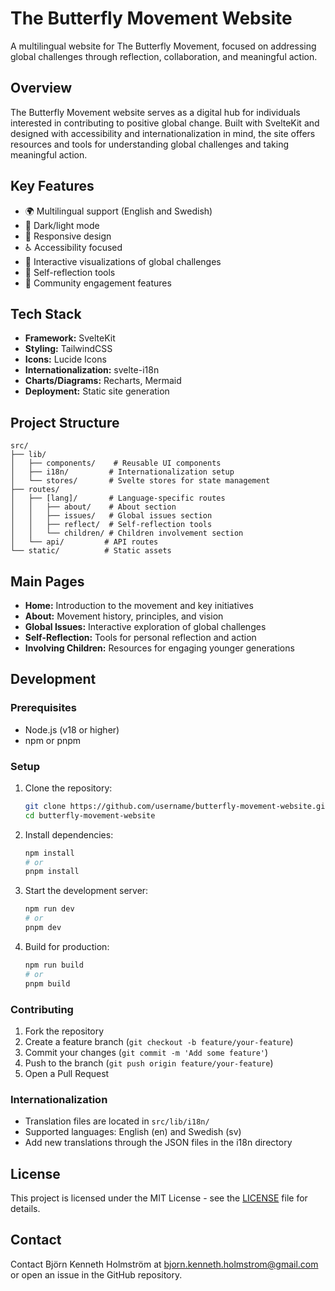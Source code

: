 # The Butterfly Movement Website

A multilingual website for The Butterfly Movement, focused on addressing global challenges through reflection, collaboration, and meaningful action.

## Overview

The Butterfly Movement website serves as a digital hub for individuals interested in contributing to positive global change. Built with SvelteKit and designed with accessibility and internationalization in mind, the site offers resources and tools for understanding global challenges and taking meaningful action.

## Key Features

- 🌍 Multilingual support (English and Swedish)
- 🎨 Dark/light mode
- 📱 Responsive design
- ♿ Accessibility focused
- 🔄 Interactive visualizations of global challenges
- 🤔 Self-reflection tools
- 👥 Community engagement features

## Tech Stack

- **Framework:** SvelteKit
- **Styling:** TailwindCSS
- **Icons:** Lucide Icons
- **Internationalization:** svelte-i18n
- **Charts/Diagrams:** Recharts, Mermaid
- **Deployment:** Static site generation

## Project Structure

```
src/
├── lib/
│   ├── components/    # Reusable UI components
│   ├── i18n/         # Internationalization setup
│   └── stores/       # Svelte stores for state management
├── routes/
│   ├── [lang]/       # Language-specific routes
│   │   ├── about/    # About section
│   │   ├── issues/   # Global issues section
│   │   ├── reflect/  # Self-reflection tools
│   │   └── children/ # Children involvement section
│   └── api/         # API routes
└── static/          # Static assets
```

## Main Pages

- **Home:** Introduction to the movement and key initiatives
- **About:** Movement history, principles, and vision
- **Global Issues:** Interactive exploration of global challenges
- **Self-Reflection:** Tools for personal reflection and action
- **Involving Children:** Resources for engaging younger generations

## Development

### Prerequisites

- Node.js (v18 or higher)
- npm or pnpm

### Setup

1. Clone the repository:
   ```bash
   git clone https://github.com/username/butterfly-movement-website.git
   cd butterfly-movement-website
   ```

2. Install dependencies:
   ```bash
   npm install
   # or
   pnpm install
   ```

3. Start the development server:
   ```bash
   npm run dev
   # or
   pnpm dev
   ```

4. Build for production:
   ```bash
   npm run build
   # or
   pnpm build
   ```

### Contributing

1. Fork the repository
2. Create a feature branch (`git checkout -b feature/your-feature`)
3. Commit your changes (`git commit -m 'Add some feature'`)
4. Push to the branch (`git push origin feature/your-feature`)
5. Open a Pull Request

### Internationalization

- Translation files are located in `src/lib/i18n/`
- Supported languages: English (en) and Swedish (sv)
- Add new translations through the JSON files in the i18n directory

## License

This project is licensed under the MIT License - see the [LICENSE](LICENSE) file for details.

## Contact

Contact Björn Kenneth Holmström at bjorn.kenneth.holmstrom@gmail.com or open an issue in the GitHub repository.
